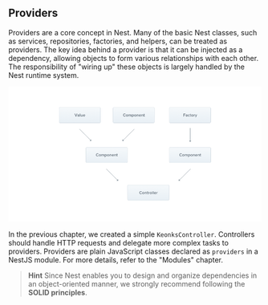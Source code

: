 ## Providers

Providers are a core concept in Nest. Many of the basic Nest classes, such as services, repositories, factories, and helpers, can be treated as providers. The key idea behind a provider is that it can be injected as a dependency, allowing objects to form various relationships with each other. The responsibility of "wiring up" these objects is largely handled by the Nest runtime system.

![Provider Image](./docs/images/provider.png)

In the previous chapter, we created a simple `KeonksController`. Controllers should handle HTTP requests and delegate more complex tasks to providers. Providers are plain JavaScript classes declared as `providers` in a NestJS module. For more details, refer to the "Modules" chapter.

> **Hint**
> Since Nest enables you to design and organize dependencies in an object-oriented manner, we strongly recommend following the **SOLID principles**.
